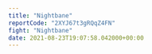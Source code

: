 ```yaml
---
title: "Nightbane"
reportCode: "2XYJ67t3gRQqZ4FN"
fight: "Nightbane"
date: 2021-08-23T19:07:58.042000+00:00
---
```

